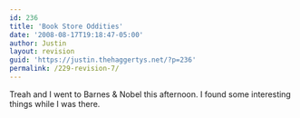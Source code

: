 ```yaml
---
id: 236
title: 'Book Store Oddities'
date: '2008-08-17T19:18:47-05:00'
author: Justin
layout: revision
guid: 'https://justin.thehaggertys.net/?p=236'
permalink: /229-revision-7/
---
```


Treah and I went to Barnes &amp; Nobel this afternoon. I found some interesting things while I was there.